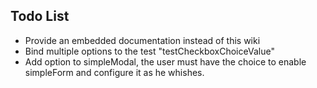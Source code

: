 Todo List
---------
* Provide an embedded documentation instead of this wiki
* Bind multiple options to the test "testCheckboxChoiceValue"
* Add option to simpleModal, the user must have the choice to enable simpleForm and configure it as he whishes.